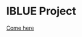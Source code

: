 <h1> IBLUE Project </h1>

<a href="https://github.com/TwistzTitan/JS/tree/master/iblue"> Come here </a>
